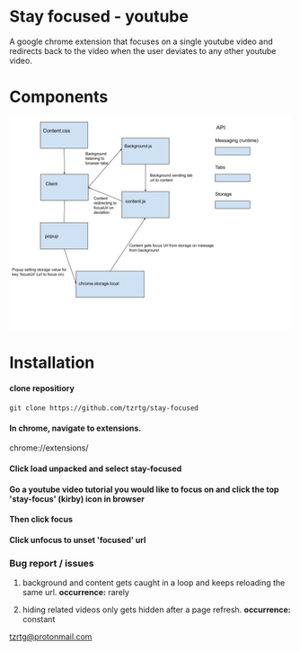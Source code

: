 # Stay focused - youtube

A google chrome extension that focuses on a single youtube video and redirects back to the video when the user deviates to any other youtube video.

# Components
![diagram](assets/stay-focused-diagram.svg)


# Installation

#### clone repositiory
```
git clone https://github.com/tzrtg/stay-focused
```
#### In chrome, navigate to extensions. 
chrome://extensions/
#### Click load unpacked and select stay-focused
#### Go a youtube video tutorial you would like to focus on and click the top 'stay-focus' (kirby) icon in browser
#### Then click focus
#### Click unfocus to unset 'focused' url


### Bug report / issues

1. background and content gets caught in a loop and keeps reloading the same url.
**occurrence:** rarely

2. hiding related videos only gets hidden after a page refresh.
**occurrence:** constant

tzrtg@protonmail.com

